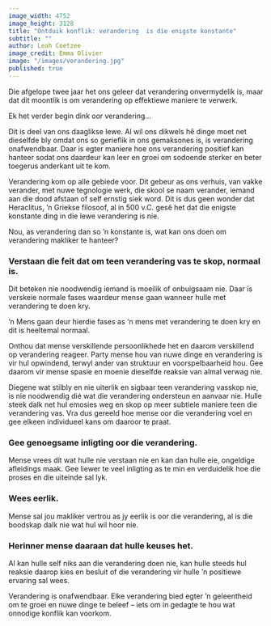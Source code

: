 ```yaml
---
image_width: 4752
image_height: 3128
title: "Ontduik konflik: verandering  is die enigste konstante"
subtitle: ""
author: Leah Coetzee
image_credit: Emma Olivier
image: "/images/verandering.jpg"
published: true
---
```


Die afgelope twee jaar het ons geleer dat verandering onvermydelik is, maar dat dit moontlik is om verandering op effektiewe maniere te verwerk.

Ek het verder begin dink oor verandering…

Dit is deel van ons daaglikse lewe. Al wil ons dikwels hê dinge moet net dieselfde bly omdat ons so gerieflik in ons gemaksones is, is verandering onafwendbaar. Daar is egter maniere hoe ons verandering positief kan hanteer sodat ons daardeur kan leer en groei om sodoende sterker en beter toegerus anderkant uit te kom.

Verandering kom op alle gebiede voor. Dit gebeur as ons verhuis, van vakke verander, met nuwe tegnologie werk, die skool se naam verander, iemand aan die dood afstaan of self ernstig siek word. Dit is dus geen wonder dat Heraclitus, ʼn Griekse filosoof, al in 500 v.C. gesê het dat die enigste konstante ding in die lewe verandering is nie.

Nou, as verandering dan so ʼn konstante is, wat kan ons doen om verandering makliker te hanteer?

### Verstaan die feit dat om teen verandering vas te skop, normaal is.

Dit beteken nie noodwendig iemand is moeilik of onbuigsaam nie. Daar is verskeie normale fases waardeur mense gaan wanneer hulle met verandering te doen kry.

ʼn Mens gaan deur hierdie fases as ‘n mens met verandering te doen kry en dit is heeltemal normaal.

Onthou dat mense verskillende persoonlikhede het en daarom verskillend op verandering reageer. Party mense hou van nuwe dinge en verandering is vir hul opwindend, terwyl ander van struktuur en voorspelbaarheid hou. Gee daarom vir mense spasie en moenie dieselfde reaksie van almal verwag nie.

Diegene wat stilbly en nie uiterlik en sigbaar teen verandering vasskop nie, is nie noodwendig dié wat die verandering ondersteun en aanvaar nie. Hulle steek dalk net hul emosies weg en skop op meer subtiele maniere teen die verandering vas. Vra dus gereeld hoe mense oor die verandering voel en gee elkeen individueel kans om daaroor te praat.

### Gee genoegsame inligting oor die verandering.

Mense vrees dít wat hulle nie verstaan nie en kan dan hulle eie, ongeldige afleidings maak. Gee liewer te veel inligting as te min en verduidelik hoe die proses en die uiteinde sal lyk.

### Wees eerlik.

Mense sal jou makliker vertrou as jy eerlik is oor die verandering, al is die boodskap dalk nie wat hul wil hoor nie.

### Herinner mense daaraan dat hulle keuses het.

Al kan hulle self niks aan die verandering doen nie, kan hulle steeds hul reaksie daarop kies en besluit of die verandering vir hulle ʼn positiewe ervaring sal wees.

Verandering is onafwendbaar. Elke verandering bied egter ʼn geleentheid om te groei en nuwe dinge te beleef – iets om in gedagte te hou wat onnodige konflik kan voorkom.
